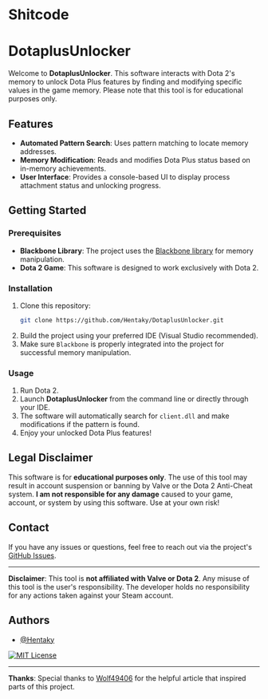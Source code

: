 # Shitcode 

# DotaplusUnlocker

Welcome to **DotaplusUnlocker**. This software interacts with Dota 2's memory to unlock Dota Plus features by finding and modifying specific values in the game memory. Please note that this tool is for educational purposes only.

## Features

- **Automated Pattern Search**: Uses pattern matching to locate memory addresses.
- **Memory Modification**: Reads and modifies Dota Plus status based on in-memory achievements.
- **User Interface**: Provides a console-based UI to display process attachment status and unlocking progress.

## Getting Started

### Prerequisites

- **Blackbone Library**: The project uses the [Blackbone library](https://github.com/DarthTon/Blackbone) for memory manipulation.
- **Dota 2 Game**: This software is designed to work exclusively with Dota 2.

### Installation

1. Clone this repository:
   ```bash
   git clone https://github.com/Hentaky/DotaplusUnlocker.git
   ```
2. Build the project using your preferred IDE (Visual Studio recommended).
3. Make sure `Blackbone` is properly integrated into the project for successful memory manipulation.

### Usage

1. Run Dota 2.
2. Launch **DotaplusUnlocker** from the command line or directly through your IDE.
3. The software will automatically search for `client.dll` and make modifications if the pattern is found.
4. Enjoy your unlocked Dota Plus features!

## Legal Disclaimer

This software is for **educational purposes only**. The use of this tool may result in account suspension or banning by Valve or the Dota 2 Anti-Cheat system. **I am not responsible for any damage** caused to your game, account, or system by using this software. Use at your own risk!

## Contact

If you have any issues or questions, feel free to reach out via the project's [GitHub Issues](https://github.com/Hentaky/DotaplusUnlocker/issues).

---

**Disclaimer**: This tool is **not affiliated with Valve or Dota 2**. Any misuse of this tool is the user's responsibility. The developer holds no responsibility for any actions taken against your Steam account.

## Authors
- [@Hentaky](https://github.com/Hentaky)

[![MIT License](https://img.shields.io/badge/License-MIT-green.svg)](https://choosealicense.com/licenses/mit/)

---
**Thanks**: Special thanks to [Wolf49406](https://yougame.biz/threads/242900/) for the helpful article that inspired parts of this project.
